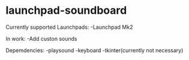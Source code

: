 # launchpad-soundboard

Currently supported Launchpads:
-Launchpad Mk2

In work:
-Add custon sounds
 
 Depemdencies:
-playsound
-keyboard
-tkinter(currently not necessary)

